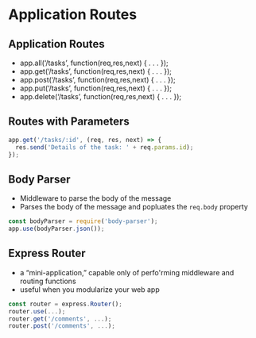 # Application Routes

## Application Routes

* app.all\(‘/tasks’, function\(req,res,next\) { . . . }\); 
* app.get\(‘/tasks’, function\(req,res,next\) { . . . }\); 
* app.post\(‘/tasks’, function\(req,res,next\) { . . . }\); 
* app.put\(‘/tasks’, function\(req,res,next\) { . . . }\);
* app.delete\(‘/tasks’, function\(req,res,next\) { . . . }\);

## Routes with Parameters

```js
app.get('/tasks/:id', (req, res, next) => {
  res.send('Details of the task: ' + req.params.id);
});
```

## Body Parser

* Middleware to parse the body of the message
* Parses the body of the message and popluates the `req.body` property

```js
const bodyParser = require('body-parser');
app.use(bodyParser.json());
```

## Express Router

* a “mini-application,” capable only of perfo'rming middleware and routing functions
* useful when you modularize your web app

```js
const router = express.Router();
router.use(...);
router.get('/comments', ...);
router.post('/comments', ...);
```



